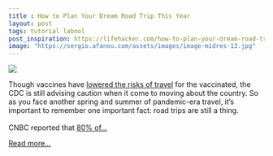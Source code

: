 ```yaml
---
title : How to Plan Your Dream Road Trip This Year
layout: post
tags: tutorial labnol
post_inspiration: https://lifehacker.com/how-to-plan-your-dream-road-trip-this-year-1846608722
image: "https://sergio.afanou.com/assets/images/image-midres-13.jpg"
---
```


<img src="https://i.kinja-img.com/gawker-media/image/upload/s--l17Fi0ba--/c_fit,fl_progressive,q_80,w_636/r6xf0hnzjvelqsuvft6u.jpg" /><p>Though vaccines have <a href="https://vitals.lifehacker.com/travel-is-safe-ish-for-vaccinated-people-cdc-says-1846607949">lowered the risks of travel</a> for the vaccinated, the CDC is still advising caution when it come to moving about the country. So as you face another spring and summer of pandemic-era travel, it’s important to remember one important fact: road trips are still a thing. <br><br>CNBC reported that <a href="https://www.cnbc.com/2020/10/21/restless-americans-map-out-road-trips-despite-misgivings.html" target="_blank" rel="noopener noreferrer">80% of…</a></p><p><a href="https://lifehacker.com/how-to-plan-your-dream-road-trip-this-year-1846608722">Read more...</a></p>